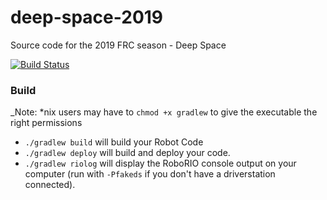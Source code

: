 # deep-space-2019
Source code for the 2019 FRC season - Deep Space

[![Build Status](https://travis-ci.org/PearceRobotics/deep-space-2019.svg?branch=master)](https://travis-ci.org/PearceRobotics/deep-space-2019)

### Build
_Note: *nix users may have to `chmod +x gradlew` to give the executable the right permissions
- ```./gradlew build``` will build your Robot Code
- ```./gradlew deploy``` will build and deploy your code.
- ```./gradlew riolog``` will display the RoboRIO console output on your computer (run with `-Pfakeds` if you don't have a driverstation connected).
